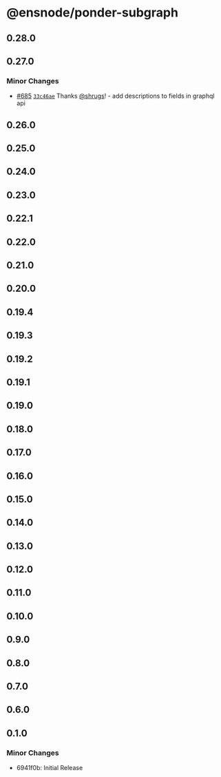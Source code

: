 # @ensnode/ponder-subgraph

## 0.28.0

## 0.27.0

### Minor Changes

- [#685](https://github.com/namehash/ensnode/pull/685) [`33c46ae`](https://github.com/namehash/ensnode/commit/33c46aef7e452daafef189ec9fef7d16ce8ceecb) Thanks [@shrugs](https://github.com/shrugs)! - add descriptions to fields in graphql api

## 0.26.0

## 0.25.0

## 0.24.0

## 0.23.0

## 0.22.1

## 0.22.0

## 0.21.0

## 0.20.0

## 0.19.4

## 0.19.3

## 0.19.2

## 0.19.1

## 0.19.0

## 0.18.0

## 0.17.0

## 0.16.0

## 0.15.0

## 0.14.0

## 0.13.0

## 0.12.0

## 0.11.0

## 0.10.0

## 0.9.0

## 0.8.0

## 0.7.0

## 0.6.0

## 0.1.0

### Minor Changes

- 6941f0b: Initial Release
